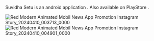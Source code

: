 Suvidha Setu is an android application . Also available on PlayStore .

![Red Modern Animated Mobil News App Promotion Instagram Story_20240410_003713_0000](https://github.com/Developer-Aman-Sharma/Suvidha-Setu/assets/168024888/5c93e6d0-5166-40a0-b6da-c05ddfd9e8ff)
![Red Modern Animated Mobil News App Promotion Instagram Story_20240410_004901_0000](https://github.com/Developer-Aman-Sharma/Suvidha-Setu/assets/168024888/8e94cacf-bdb8-4399-91fd-9f04cc92ec59)
